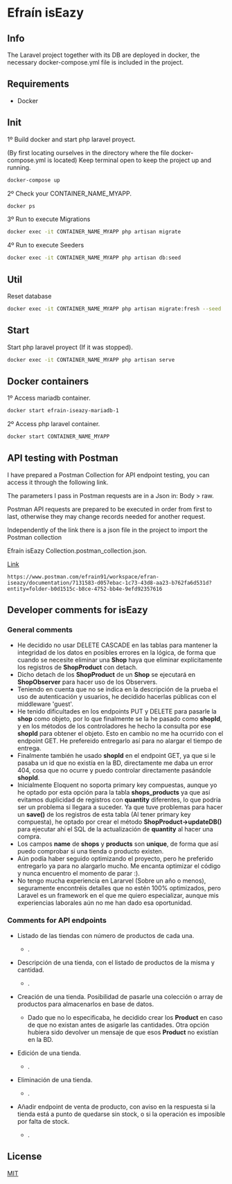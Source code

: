 # Efraín isEazy

## Info

The Laravel project together with its DB are deployed in docker, the necessary docker-compose.yml file is included in the project.

## Requirements

- Docker

## Init

1º Build docker and start php laravel proyect.

(By first locating ourselves in the directory where the file docker-compose.yml is located) Keep terminal open to keep the project up and running.
```bash
docker-compose up
```

2º Check your CONTAINER_NAME_MYAPP.
```bash
docker ps
```

3º Run to execute Migrations
```bash
docker exec -it CONTAINER_NAME_MYAPP php artisan migrate
```

4º Run to execute Seeders
```bash
docker exec -it CONTAINER_NAME_MYAPP php artisan db:seed
```

## Util

Reset database
```bash
docker exec -it CONTAINER_NAME_MYAPP php artisan migrate:fresh --seed
```

## Start

Start php laravel proyect (If it was stopped).
```bash
docker exec -it CONTAINER_NAME_MYAPP php artisan serve
```

## Docker containers

1º Access mariadb container.
```bash
docker start efrain-iseazy-mariadb-1
```

2º Access php laravel container.
```bash
docker start CONTAINER_NAME_MYAPP
```

## API testing with Postman

I have prepared a Postman Collection for API endpoint testing, you can access it through the following link.

The parameters I pass in Postman requests are in a Json in: Body > raw.

Postman API requests are prepared to be executed in order from first to last, otherwise they may change records needed for another request.

Independently of the link there is a json file in the project to import the Postman collection 

Efraín isEazy Collection.postman_collection.json.

[Link](https://www.postman.com/efrain91/workspace/efran-iseazy/documentation/7131583-d057ebac-1c73-43d8-aa23-b762fa6d531d?entity=folder-b0d1515c-b8ce-4752-bb4e-9efd92357616)
```
https://www.postman.com/efrain91/workspace/efran-iseazy/documentation/7131583-d057ebac-1c73-43d8-aa23-b762fa6d531d?entity=folder-b0d1515c-b8ce-4752-bb4e-9efd92357616
```

## Developer comments for isEazy

### General comments

- He decidido no usar DELETE CASCADE en las tablas para mantener la integridad de los datos en posibles errores en la lógica, de forma que cuando se necesite eliminar una **Shop** haya que eliminar explícitamente los registros de **ShopProduct** con detach.
- Dicho detach de los **ShopProduct** de un **Shop** se ejecutará en **ShopObserver** para hacer uso de los Observers.
- Teniendo en cuenta que no se indica en la descripción de la prueba el uso de autenticación y usuarios, he decidido hacerlas públicas con el middleware 'guest'. 
- He tenido dificultades en los endpoints PUT y DELETE para pasarle la **shop** como objeto, por lo que finalmente se la he pasado como **shopId**, y en los métodos de los controladores he hecho la consulta por ese **shopId** para obtener el objeto. Esto en cambio no me ha ocurrido con el endpoint GET. He prefereido entregarlo así para no alargar el tiempo de entrega.
- Finalmente también he usado **shopId** en el endpoint GET, ya que si le pasaba un id que no existía en la BD, directamente me daba un error 404, cosa que no ocurre y puedo controlar directamente pasándole **shopId**. 
- Inicialmente Eloquent no soporta primary key compuestas, aunque yo he optado por esta opción para la tabla **shops_products** ya que así evitamos duplicidad de registros con **quantity** diferentes, lo que podría ser un problema si llegara a suceder. Ya que tuve problemas para hacer un **save()** de los registros de esta tabla (Al tener primary key compuesta), he optado por crear el método **ShopProduct->updateDB()** para ejecutar ahí el SQL de la actualización de **quantity** al hacer una compra.
- Los campos **name** de **shops** y **products** son **unique**, de forma que así puedo comprobar si una tienda o producto existen.
- Aún podía haber seguido optimizando el proyecto, pero he preferido entregarlo ya para no alargarlo mucho. Me encanta optimizar el código y nunca encuentro el momento de parar :).
- No tengo mucha experiencia en Lararvel (Sobre un año o menos), seguramente encontréis detalles que no estén 100% optimizados, pero Laravel es un framework en el que me quiero especializar, aunque mis experiencias laborales aún no me han dado esa oportunidad.

### Comments for API endpoints

- Listado de las tiendas con número de productos de cada una.
    - .

- Descripción de una tienda, con el listado de productos de la misma y
  cantidad.
    - .
    
- Creación de una tienda. Posibilidad de pasarle una colección o array de
  productos para almacenarlos en base de datos.
    - Dado que no lo especificaba, he decidido crear los **Product** en caso de que no existan antes de asigarle las cantidades. Otra opción hubiera sido devolver un mensaje de que esos **Product** no existían en la BD.
    
- Edición de una tienda.
    - .
    
- Eliminación de una tienda.
    - .
    
- Añadir endpoint de venta de producto, con aviso en la respuesta si la tienda está a
  punto de quedarse sin stock, o si la operación es imposible por falta de stock.
    - .

## License
[MIT](https://choosealicense.com/licenses/mit/)

